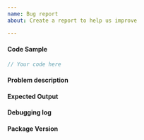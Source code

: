 ```yaml
---
name: Bug report
about: Create a report to help us improve

---
```


#### Code Sample

<!-- Should be a copy-pastable example if possible -->

```stata
// Your code here

```
#### Problem description

<!--
This should explain **why** the current behavior is a problem and why the expected output is a better solution.

**Note**: Many problems can be resolved by simply upgrading `stata_kernel` to the latest version. Before submitting, please check if that solution works for you.
-->

#### Expected Output

#### Debugging log

<!--
If you're using `console` mode, there should be a file named
~/.stata_kernel_cache/console_debug.log. This is helpful to see for debugging
information. Note that this has all the commands and output up to where the
program crashed.
 -->

#### Package Version

<!-- You can find the package version with `pip show stata_kernel` -->
